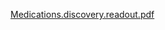 [Medications.discovery.readout.pdf](https://github.com/department-of-veterans-affairs/va.gov-team/files/11510604/Medications.discovery.readout.pdf)
